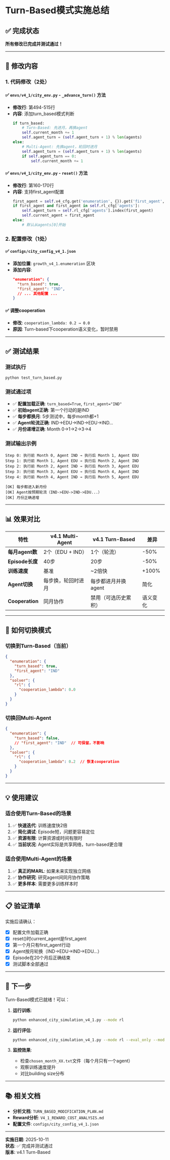 # Turn-Based模式实施总结

## ✅ 完成状态
**所有修改已完成并测试通过！**

---

## 📝 修改内容

### 1. 代码修改（2处）

#### ✅ `envs/v4_1/city_env.py` - `_advance_turn()` 方法
- **修改行**: 第494-515行
- **内容**: 添加turn_based模式判断
  ```python
  if turn_based:
      # Turn-Based: 先进月，再换agent
      self.current_month += 1
      self.agent_turn = (self.agent_turn + 1) % len(agents)
  else:
      # Multi-Agent: 先换agent，轮回时进月
      self.agent_turn = (self.agent_turn + 1) % len(agents)
      if self.agent_turn == 0:
          self.current_month += 1
  ```

#### ✅ `envs/v4_1/city_env.py` - `reset()` 方法
- **修改行**: 第160-170行
- **内容**: 支持first_agent配置
  ```python
  first_agent = self.v4_cfg.get('enumeration', {}).get('first_agent', None)
  if first_agent and first_agent in self.rl_cfg['agents']:
      self.agent_turn = self.rl_cfg['agents'].index(first_agent)
      self.current_agent = first_agent
  else:
      # 默认从agents[0]开始
  ```

### 2. 配置修改（1处）

#### ✅ `configs/city_config_v4_1.json`
- **添加位置**: `growth_v4_1.enumeration` 区块
- **添加内容**:
  ```json
  "enumeration": {
    "turn_based": true,
    "first_agent": "IND",
    // ... 其他配置 ...
  }
  ```

#### ✅ 调整cooperation
- **修改**: `cooperation_lambda: 0.2 → 0.0`
- **原因**: Turn-based下cooperation语义变化，暂时禁用

---

## ✅ 测试结果

### 测试执行
```bash
python test_turn_based.py
```

### 测试通过项
- ✅ **配置加载正确**: `turn_based=True`, `first_agent="IND"`
- ✅ **初始agent正确**: 第一个行动的是IND
- ✅ **每步都换月**: 5步测试中，每步month都+1
- ✅ **Agent轮流正确**: IND→EDU→IND→EDU→IND...
- ✅ **月份递增正确**: Month 0→1→2→3→4

### 测试输出示例
```
Step 0: 执行前 Month 0, Agent IND → 执行后 Month 1, Agent EDU
Step 1: 执行前 Month 1, Agent EDU → 执行后 Month 2, Agent IND
Step 2: 执行前 Month 2, Agent IND → 执行后 Month 3, Agent EDU
Step 3: 执行前 Month 3, Agent EDU → 执行后 Month 4, Agent IND
Step 4: 执行前 Month 4, Agent IND → 执行后 Month 5, Agent EDU

[OK] 每步都进入新月份
[OK] Agent按预期轮流（IND->EDU->IND->EDU...）
[OK] 月份正确递增
```

---

## 📊 效果对比

| 特性 | v4.1 Multi-Agent | v4.1 Turn-Based | 差异 |
|------|-----------------|----------------|------|
| **每月agent数** | 2个（EDU + IND） | 1个（轮流） | -50% |
| **Episode长度** | 40步 | 20步 | -50% |
| **训练速度** | 基准 | ~2倍快 | +100% |
| **Agent切换** | 每步换，轮回时进月 | 每步都进月并换agent | 简化 |
| **Cooperation** | 同月协作 | 禁用（可选历史累积） | 语义变化 |

---

## 🔄 如何切换模式

### 切换到Turn-Based（当前）
```json
{
  "enumeration": {
    "turn_based": true,
    "first_agent": "IND"
  },
  "solver": {
    "rl": {
      "cooperation_lambda": 0.0
    }
  }
}
```

### 切换回Multi-Agent
```json
{
  "enumeration": {
    "turn_based": false,
    // "first_agent": "IND"  // 可保留，不影响
  },
  "solver": {
    "rl": {
      "cooperation_lambda": 0.2  // 恢复cooperation
    }
  }
}
```

---

## 💡 使用建议

### 适合使用Turn-Based的场景
1. ✅ **快速迭代**: 训练速度快2倍
2. ✅ **简化调试**: Episode短，问题更容易定位
3. ✅ **资源有限**: 计算资源或时间有限时
4. ✅ **当前状况**: Agent实际是共享网络，turn-based更合理

### 适合使用Multi-Agent的场景
1. ✅ **真正的MARL**: 如果未来实现独立网络
2. ✅ **协作研究**: 研究agent间同月协作策略
3. ✅ **更多样本**: 需要更多训练样本时

---

## 📋 验证清单

实施后请确认：

- [x] 配置文件加载正确
- [x] reset()时current_agent是first_agent
- [x] 第一个月只有first_agent行动
- [x] Agent按月轮换（IND→EDU→IND→EDU...）
- [x] Episode在20个月后正确结束
- [x] 测试脚本全部通过

---

## 🚀 下一步

Turn-Based模式已就绪！可以：

1. **运行训练**:
   ```bash
   python enhanced_city_simulation_v4_1.py --mode rl
   ```

2. **运行评估**:
   ```bash
   python enhanced_city_simulation_v4_1.py --mode rl --eval_only --model_path models/v4_1_rl/xxx.pth
   ```

3. **监控效果**:
   - 检查`chosen_month_XX.txt`文件（每个月只有一个agent）
   - 观察训练速度提升
   - 对比building size分布

---

## 📚 相关文档

- **分析文档**: `TURN_BASED_MODIFICATION_PLAN.md`
- **Reward分析**: `V4_1_REWARD_COST_ANALYSIS.md`
- **配置文件**: `configs/city_config_v4_1.json`

---

**实施日期**: 2025-10-11  
**状态**: ✅ 完成并测试通过  
**版本**: v4.1 Turn-Based

